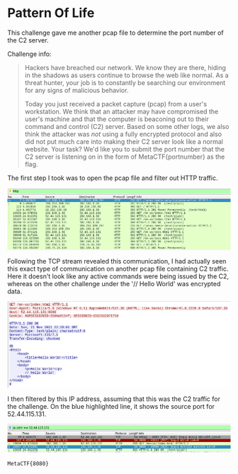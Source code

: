 # Pattern Of Life

This challenge gave me another pcap file to determine the port number of the C2 server. 

Challenge info:
>Hackers have breached our network. We know they are there, hiding in the shadows as users continue to browse the web like normal. As a threat hunter, your job is to constantly be searching our environment for any signs of malicious behavior.
>
>Today you just received a packet capture (pcap) from a user's workstation. We think that an attacker may have compromised the user's machine and that the computer is beaconing out to their command and control (C2) server. Based on some other logs, we also think the attacker was *not* using a fully encrypted protocol and also did not put much care into making their C2 server look like a normal website. Your task? We'd like you to submit the port number that the C2 server is listening on in the form of MetaCTF{portnumber} as the flag.


The first step I took was to open the pcap file and filter out HTTP traffic.

![](1.png)


Following the TCP stream revealed this communication, I had actually seen this exact type of communication on another pcap file containing C2 traffic. Here it doesn't look like any active commands were being issued by the C2, whereas on the other challenge under the '// Hello World' was encrypted data. 

![](2.png)

I then filtered by this IP address, assuming that this was the C2 traffic for the challenge. On the blue highlighted line, it shows the source port for 52.44.115.131.

![](3.png)


```sh
MetaCTF{8080}
```